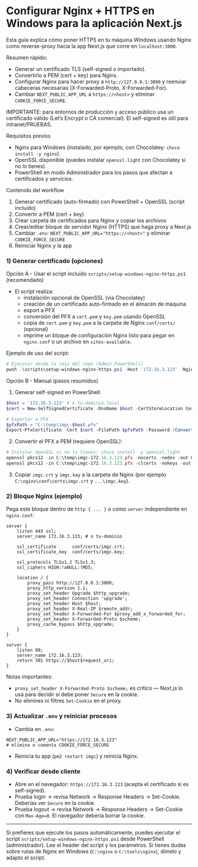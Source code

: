 # Configurar Nginx + HTTPS en Windows para la aplicación Next.js

Esta guía explica cómo poner HTTPS en tu máquina Windows usando Nginx como reverse-proxy hacia la app Next.js que corre en `localhost:3000`.

Resumen rápido:
- Generar un certificado TLS (self-signed o importado).
- Convertirlo a PEM (cert + key) para Nginx.
- Configurar Nginx para hacer proxy a `http://127.0.0.1:3000` y reenviar cabeceras necesarias (X-Forwarded-Proto, X-Forwarded-For).
- Cambiar `NEXT_PUBLIC_APP_URL` a `https://<host>` y eliminar `COOKIE_FORCE_SECURE`.

IMPORTANTE: para entornos de producción y acceso público usa un certificado válido (Let’s Encrypt o CA comercial). El self-signed es útil para intranet/PRUEBAS.

Requisitos previos
- Nginx para Windows (instalado, por ejemplo, con Chocolatey: `choco install -y nginx`).
- OpenSSL disponible (puedes instalar `openssl.light` con Chocolatey si no lo tienes).
- PowerShell en modo Administrador para los pasos que afectan a certificados y servicios.

Contenido del workflow
1) Generar certificado (auto-firmado) con PowerShell + OpenSSL (script incluido)
2) Convertir a PEM (cert + key)
3) Crear carpeta de certificados para Nginx y copiar los archivos
4) Crear/editar bloque de servidor Nginx (HTTPS) que haga proxy a Next.js
5) Cambiar `.env`: `NEXT_PUBLIC_APP_URL="https://<host>"` y eliminar `COOKIE_FORCE_SECURE`
6) Reiniciar Nginx y la app

### 1) Generar certificado (opciones)

Opción A - Usar el script incluido `scripts/setup-windows-nginx-https.ps1` (recomendado)

- El script realiza:
  - instalación opcional de OpenSSL (via Chocolatey)
  - creación de un certificado auto-firmado en el almacén de máquina
  - export a PFX
  - conversión del PFX a `cert.pem` y `key.pem` usando OpenSSL
  - copia de `cert.pem` y `key.pem` a la carpeta de Nginx `conf/certs/` (opcional)
  - imprime un bloque de configuración Nginx listo para pegar en `nginx.conf` o un archivo en `sites-available`.

Ejemplo de uso del script:

```powershell
# Ejecutar desde la raíz del repo (Admin PowerShell)
pwsh .\scripts\setup-windows-nginx-https.ps1 -Host '172.16.3.123' -NginxConfDir 'C:\nginx\conf' -PfxPassword 'ChangeMe123!'
```

Opción B - Manual (pasos resumidos)

1. Generar self-signed en PowerShell:

```powershell
$host = '172.16.3.123' # o tu-dominio.local
$cert = New-SelfSignedCertificate -DnsName $host -CertStoreLocation Cert:\LocalMachine\My -NotAfter (Get-Date).AddYears(5) -FriendlyName "imgc-dev-$host"

# Exportar a PFX
$pfxPath = "C:\temp\imgc-$host.pfx"
Export-PfxCertificate -Cert $cert -FilePath $pfxPath -Password (ConvertTo-SecureString 'ChangeMe123!' -AsPlainText -Force)
```

2. Convertir el PFX a PEM (requiere OpenSSL):

```powershell
# Instalar OpenSSL si no lo tienes: choco install -y openssl.light
openssl pkcs12 -in C:\temp\imgc-172.16.3.123.pfx -nocerts -nodes -out C:\temp\imgc.key -passin pass:ChangeMe123!
openssl pkcs12 -in C:\temp\imgc-172.16.3.123.pfx -clcerts -nokeys -out C:\temp\imgc.crt -passin pass:ChangeMe123!
```

3. Copiar `imgc.crt` y `imgc.key` a la carpeta de Nginx (por ejemplo `C:\nginx\conf\certs\imgc.crt` y `...\imgc.key`).

### 2) Bloque Nginx (ejemplo)

Pega este bloque dentro de `http { ... }` o como `server` independiente en `nginx.conf`:

```nginx
server {
    listen 443 ssl;
    server_name 172.16.3.123; # o tu-dominio

    ssl_certificate      conf/certs/imgc.crt;
    ssl_certificate_key  conf/certs/imgc.key;

    ssl_protocols TLSv1.2 TLSv1.3;
    ssl_ciphers HIGH:!aNULL:!MD5;

    location / {
        proxy_pass http://127.0.0.1:3000;
        proxy_http_version 1.1;
        proxy_set_header Upgrade $http_upgrade;
        proxy_set_header Connection 'upgrade';
        proxy_set_header Host $host;
        proxy_set_header X-Real-IP $remote_addr;
        proxy_set_header X-Forwarded-For $proxy_add_x_forwarded_for;
        proxy_set_header X-Forwarded-Proto $scheme;
        proxy_cache_bypass $http_upgrade;
    }
}

server {
    listen 80;
    server_name 172.16.3.123;
    return 301 https://$host$request_uri;
}
```

Notas importantes:
- `proxy_set_header X-Forwarded-Proto $scheme;` es crítico — Next.js lo usa para decidir si debe poner `Secure` en la cookie.
- No elimines ni filtres `Set-Cookie` en el proxy.

### 3) Actualizar `.env` y reiniciar procesos

- Cambia en `.env`:

```env
NEXT_PUBLIC_APP_URL="https://172.16.3.123"
# elimina o comenta COOKIE_FORCE_SECURE
```

- Reinicia tu app (`pm2 restart imgc`) y reinicia Nginx.

### 4) Verificar desde cliente

- Abre en el navegador: `https://172.16.3.123` (acepta el certificado si es self-signed).
- Prueba login → revisa Network → Response Headers → Set-Cookie. Deberías ver `Secure` en la cookie.
- Prueba logout → revisa Network → Response Headers → Set-Cookie con `Max-Age=0`. El navegador debería borrar la cookie.

---

Si prefieres que ejecute los pasos automáticamente, puedes ejecutar el script `scripts/setup-windows-nginx-https.ps1` desde PowerShell (administrador). Lee el header del script y los parámetros. Si tienes dudas sobre rutas de Nginx en Windows (`C:\nginx` o `C:\tools\nginx`), dímelo y adapto el script.
